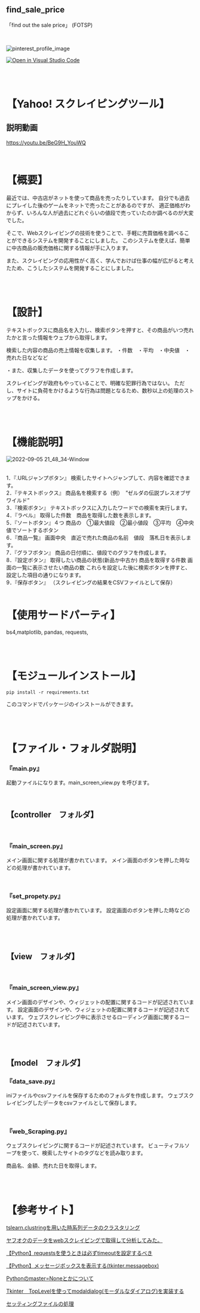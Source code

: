 ## find_sale_price

「find out the sale price」
(FOTSP)

<br>

![pinterest_profile_image](https://user-images.githubusercontent.com/103634835/189520017-4690e695-ea0a-4e32-906a-84a834d46ddb.png)


[![Open in Visual Studio Code](https://img.shields.io/static/v1?logo=visualstudiocode&label=&message=Open%20in%20Visual%20Studio%20Code&labelColor=2c2c32&color=007acc&logoColor=007acc)](https://open.vscode.dev/｛fk009｝/{find_sale_price})

<br>
<br>




# 【Yahoo! スクレイピングツール】
## 説明動画
https://youtu.be/BeG9H_YouWQ

<br>

# 【概要】
最近では、中古店がネットを使って商品を売ったりしています。
自分でも過去にプレイした後のゲームをネットで売ったことがあるのですが、
適正価格がわからず、いろんな人が過去にどれぐらいの値段で売っていたのか調べるのが大変でした。

そこで、Webスクレイピングの技術を使うことで、手軽に売買価格を調べることができるシステムを開発することにしました。
このシステムを使えば、簡単に中古商品の販売価格に関する情報が手に入ります。

また、スクレイピングの応用性がく高く、学んでおけば仕事の幅が広がると考えたため、こうしたシステムを開発することにしました。
  
  
  
<br>
<br>
  
# 【設計】

テキストボックスに商品名を入力し、検索ボタンを押すと、その商品がいつ売れたかと言った情報をウェブから取得します。

検索した内容の商品の売上情報を収集します。
・件数　・平均　・中央値　・売れた日などなど

・また、収集したデータを使ってグラフを作成します。

スクレイピングが政府もやっていることで、明確な犯罪行為ではない。
ただし、サイトに負荷をかけるような行為は問題となるため、数秒以上の処理のストップをかける。

<br>
<br>



# 【機能説明】

![2022-09-05 21_48_34-Window](https://user-images.githubusercontent.com/103634835/189520137-208e3643-6e30-4393-acb9-442bb74b9577.png)


<br>
1．『.URLジャンプボタン』
検索したサイトへジャンプして、内容を確認できます。
<br>
2．『テキストボックス』
商品名を検索する（例）　”ゼルダの伝説ブレスオブザワイルド”
<br>
3．『検索ボタン』
テキストボックスに入力したワードでの検索を実行します。
<br>
4．『ラベル』
取得した件数　商品を取得した数を表示します。
<br>
5．『ソートボタン』４つ
商品の　①最大値段　②最小値段　③平均　④中央値でソートするボタン
<br>
6．『商品一覧』
画面中央　直近で売れた商品の名前　値段　落札日を表示します。
<br>
7．『グラフボタン』
商品の日付順に、値段でのグラフを作成します。
<br>
8．『設定ボタン』
取得したい商品の状態(新品か中古か)
商品を取得する件数
画面の一覧に表示させたい商品の数
これらを設定した後に検索ボタンを押すと、設定した項目の通りになります。
<br>
9．『保存ボタン』
（スクレイピングの結果をCSVファイルとして保存）


<br>
<br>

# 【使用サードパーティ】
bs4,matplotlib, pandas, requests, 

<br>
<br>

# 【モジュールインストール】
```
pip install -r requirements.txt
```
このコマンドでパッケージのインストールができます。

<br>
<br>

# 【ファイル・フォルダ説明】


### **『main.py』**
起動ファイルになります。main_screen_view.py を呼びます。

<br>

## 【controller　フォルダ】
<br>

### **『main_screen.py』**
メイン画面に関する処理が書かれています。
メイン画面のボタンを押した時などの処理が書かれています。

<br>

### 『set_propety.py』
設定画面に関する処理が書かれています。
設定画面のボタンを押した時などの処理が書かれています。

<br>
<br>

## 【view　フォルダ】

<br>

### 『main_screen_view.py』

メイン画面のデザインや、ウィジェットの配置に関するコードが記述されています。
設定画面のデザインや、ウィジェットの配置に関するコードが記述されています。
ウェブスクレイピング中に表示させるローディング画面に関するコードが記述されています。

<br>
<br>

## 【model　フォルダ】

### 『data_save.py』

iniファイルやcsvファイルを保存するためのフォルダを作成します。
ウェブスクレイピングしたデータをcsvファイルとして保存します。

<br>

### 『web_Scraping.py』

ウェブスクレイピングに関するコードが記述されています。
ビューティフルソープを使って、検索したサイトのタグなどを読み取ります。

商品名、金額、売れた日を取得します。


<br>
<br>


# 【参考サイト】

[tslearn.clustringを用いた時系列データのクラスタリング](https://yoshi-cow.github.io/statistics.github.io/dtw.html)

[ヤフオクのデータをwebスクレイピングで取得して分析してみた。](https://note.com/rkhs_cemcl/n/nb1ca2380cfe2)

[【Python】requestsを使うときは必ずtimeoutを設定するべき](https://blog.cosnomi.com/posts/1259/)

[【Python】メッセージボックスを表示する(tkinter.messagebox)](https://pg-chain.com/python-messagebox)

[Pythonのmaster=Noneとかについて](https://detail.chiebukuro.yahoo.co.jp/qa/question_detail/q12206588077)

[Tkinter　TopLevelを使ってmodaldialog(モーダルなダイアログ)を実装する](https://suzutaka-programming.com/tkinter-modaldialog/)

[セッティングファイルの処理](https://kaibutsusyain.com/how-to-create-and-operate-a-configuration-file-in-python/)

